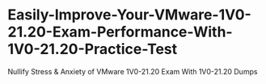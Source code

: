 # Easily-Improve-Your-VMware-1V0-21.20-Exam-Performance-With-1V0-21.20-Practice-Test
Nullify Stress &amp; Anxiety of VMware 1V0-21.20 Exam With 1V0-21.20 Dumps
